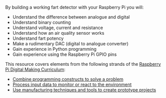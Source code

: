 By building a working fart detector with your Raspberry Pi you will:

- Understand the difference between analogue and digital
- Understand binary counting
- Understand voltage, current and resistance
- Understand how an air quality sensor works
- Understand fart potency
- Make a rudimentary DAC (digital to analogue converter) 
- Gain experience in Python programming
- Gain experience using the Raspberry Pi GPIO pins

This resource covers elements from the following strands of the [Raspberry Pi Digital Making Curriculum](https://www.raspberrypi.org/curriculum/):

- [Combine programming constructs to solve a problem](https://www.raspberrypi.org/curriculum/programming/builder)
- [Process input data to monitor or react to the environment](https://www.raspberrypi.org/curriculum/physical-computing/developer)
- [Use manufacturing techniques and tools to create prototype projects](https://www.raspberrypi.org/curriculum/manufacture/builder)
